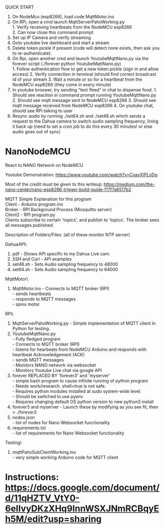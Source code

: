 QUICK START    
  1. On NodeMcu (esp8266), load code MqttMotor.ino    
  2. On RPi, open a cmd launch MqttServerPahoWorking.py    
    1. Verify receiving heartbeats from the NodeMCU esp8266   
    2. Can now close this command prompt 
  3. Set up IP Camera and verify streaming    
  4. Goto youtube live dashboard and start a stream    
  5. Delete token.pickle if present (code will detect none exists, then ask you to re-authenticate).    
  6. On Rpi, open another cmd and launch YoutubeMqttNano.py via the forever script (./forever python YoutubeMqttNano.py)    
    1. Follow authentication flow to get a new token.pickle (sign in and allow access)
    2. Verify connection in terminal (should find correct broadcast id of your stream
    3. Wait a minute or so for a heartbeat from the NodeMCU esp8266 (they come in every minute)
  7. In youtube broswer, try sending "test !feed" in chat to dispense food.
    1. Should see reaction in command prompt running YoutubeMqttNano.py
    2. Should see mqtt message sent to NodeMCU esp8266
    3. Should see mqtt message received from  NodeMCU esp8266
    4. On youtube chat, should see RPi talking to user
  8. Resync audio by running ./set64.sh and ./set48.sh which sends a request to the Dahua camera to switch audio sampling frequency, lining it back up (need to set a cron job to do this every 30 minutes! or else audio goes out of sync)


# NanoNodeMCU
React to NANO Network on NodeMCU

Youtube Demonstration: https://www.youtube.com/watch?v=CvavXIPLnDg

Most of the credit must be given to this writeup: https://medium.com/the-nano-center/nano-esp8266-trigger-build-guide-f17f7a6517b2

MQTT Simple Explanation for this program    
Client - Arduino program.ino    
Broker - RPI Background Process (Mosquitto server)    
Client2 - RPI program.py    
Clients subscribe to certain 'topics', and publish to 'topics'. The broker sees all messages published.    

Description of Folders/Files: (all of these monitor NTP server)    

DahuaAPI\    
  1. pdf - Shows API specific to my Dahua Live cam.    
  2. SSH and Curl - API examples    
  3. set48.sh - Sets Audio sampling frequency to 48000    
  4. set64.sh - Sets Audio sampling frequency to 64000    

MqttMotor\    
  1. MqttMotor.ino 
    - Connects to MQTT broker (RPI)    
    - sends heartbeats    
    - responds to MQTT messages    
    - spins motor    

RPi\    
  1. MqttServerPahoWorking.py 
    - Simple implementation of MQTT client in Python for testing.    
  2. YoutubeMqttNano.py     
    - Fully fledged program    
    - Connects to MQTT broker (RPI)    
    - listens for hearbeats from NodeMCU Arduino and responds with heartbeat Acknowledgement (ACK)    
    - sends MQTT messages    
    - Monitors NANO network via websocket    
    - Monitors Youtube Live chat via google API    
  3. forever REPLACED BY 'forever3' and 'myserver'     
    - simple bash program to cause infinite running of python program    
    - Needs work/research. shell=true is not safe.     
    - Requires python modules installed at sudo system-wide level.    
    - Should be switched to use pyenv    
    - Requires changing default OS python version to new python3 install    
  4. forever3 and myserver
    - Launch these by modifying as you see fit, then > ./forever3
  6. nodes.json    
    - list of nodes for Nano Websocket functionality    
  7. requirements.txt    
    - list of requirements for Nano Websocket functionality    
   
Testing\    
  1. mqttPahoSubClientWorking.ino    
    - very simple working Arduino code for MQTT client    



   
  

# Instructions: https://docs.google.com/document/d/11qHZTV_VtY0-6eIIvyDKzXHq9InnWSXJNmRCBqyEh5M/edit?usp=sharing
